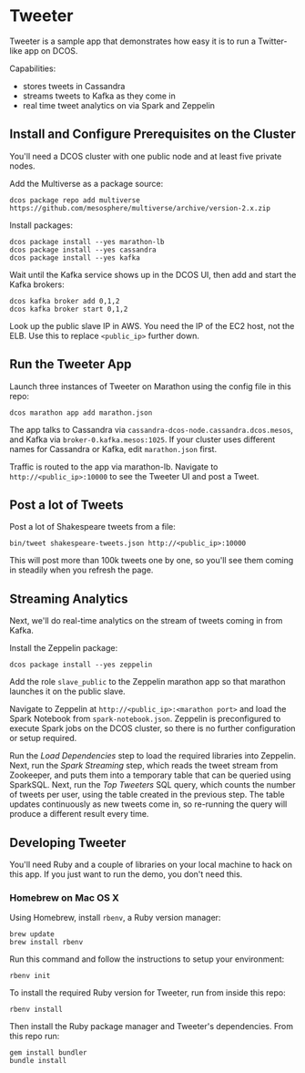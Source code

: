 # Tweeter

Tweeter is a sample app that demonstrates how easy it is to run a Twitter-like app on DCOS.

Capabilities:

* stores tweets in Cassandra
* streams tweets to Kafka as they come in
* real time tweet analytics on via Spark and Zeppelin

## Install and Configure Prerequisites on the Cluster

You'll need a DCOS cluster with one public node and at least five private nodes.

Add the Multiverse as a package source:

    dcos package repo add multiverse https://github.com/mesosphere/multiverse/archive/version-2.x.zip

Install packages:

    dcos package install --yes marathon-lb
    dcos package install --yes cassandra
    dcos package install --yes kafka

Wait until the Kafka service shows up in the DCOS UI, then add and start the Kafka brokers:

    dcos kafka broker add 0,1,2
    dcos kafka broker start 0,1,2

Look up the public slave IP in AWS. You need the IP of the EC2 host, not the ELB. Use this to replace `<public_ip>` further down.

## Run the Tweeter App

Launch three instances of Tweeter on Marathon using the config file in this repo:

    dcos marathon app add marathon.json

The app talks to Cassandra via `cassandra-dcos-node.cassandra.dcos.mesos`, and Kafka via `broker-0.kafka.mesos:1025`. If your cluster uses different names for Cassandra or Kafka, edit `marathon.json` first.

Traffic is routed to the app via marathon-lb. Navigate to `http://<public_ip>:10000` to see the Tweeter UI and post a Tweet.

## Post a lot of Tweets

Post a lot of Shakespeare tweets from a file:

    bin/tweet shakespeare-tweets.json http://<public_ip>:10000

This will post more than 100k tweets one by one, so you'll see them coming in steadily when you refresh the page.

## Streaming Analytics

Next, we'll do real-time analytics on the stream of tweets coming in from Kafka.

Install the Zeppelin package:

    dcos package install --yes zeppelin

Add the role `slave_public` to the Zeppelin marathon app so that marathon launches it on the public slave.

Navigate to Zeppelin at `http://<public_ip>:<marathon port>` and load the Spark Notebook from `spark-notebook.json`. Zeppelin is preconfigured to execute Spark jobs on the DCOS cluster, so there is no further configuration or setup required.

Run the *Load Dependencies* step to load the required libraries into Zeppelin. Next, run the *Spark Streaming* step, which reads the tweet stream from Zookeeper, and puts them into a temporary table that can be queried using SparkSQL. Next, run the *Top Tweeters* SQL query, which counts the number of tweets per user, using the table created in the previous step. The table updates continuously as new tweets come in, so re-running the query will produce a different result every time.

## Developing Tweeter

You'll need Ruby and a couple of libraries on your local machine to hack on this
app. If you just want to run the demo, you don't need this.

### Homebrew on Mac OS X

Using Homebrew, install `rbenv`, a Ruby version manager:

    brew update
    brew install rbenv

Run this command and follow the instructions to setup your environment:

    rbenv init

To install the required Ruby version for Tweeter, run from inside this repo:

    rbenv install

Then install the Ruby package manager and Tweeter's dependencies. From this repo run:

    gem install bundler
    bundle install

